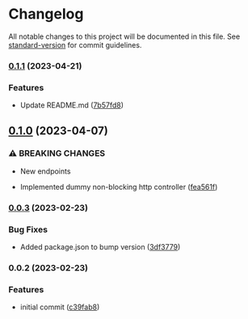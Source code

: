 # Changelog

All notable changes to this project will be documented in this file. See [standard-version](https://github.com/conventional-changelog/standard-version) for commit guidelines.

### [0.1.1](https://github.com/scarrionv/micronaut-dummy/compare/v0.1.0...v0.1.1) (2023-04-21)


### Features

* Update README.md ([7b57fd8](https://github.com/scarrionv/micronaut-dummy/commit/7b57fd8bdc0322e4ba3772e7ec66d2afbcc1e6c2))

## [0.1.0](https://github.com/scarrionv/micronaut-dummy/compare/v0.0.3...v0.1.0) (2023-04-07)


### ⚠ BREAKING CHANGES

* New endpoints

* Implemented dummy non-blocking http controller ([fea561f](https://github.com/scarrionv/micronaut-dummy/commit/fea561fa642cad6542369d4020885c8294149af5))

### [0.0.3](https://github.com/scarrionv/micronaut-dummy/compare/v0.0.2...v0.0.3) (2023-02-23)


### Bug Fixes

* Added package.json to bump version ([3df3779](https://github.com/scarrionv/micronaut-dummy/commit/3df3779ff93b20b156fcc8ff7256d859306bbdbc))

### 0.0.2 (2023-02-23)


### Features

* initial commit ([c39fab8](https://github.com/scarrionv/micronaut-dummy/commit/c39fab85e68ac521c92c7331046aa45fa42df242))
